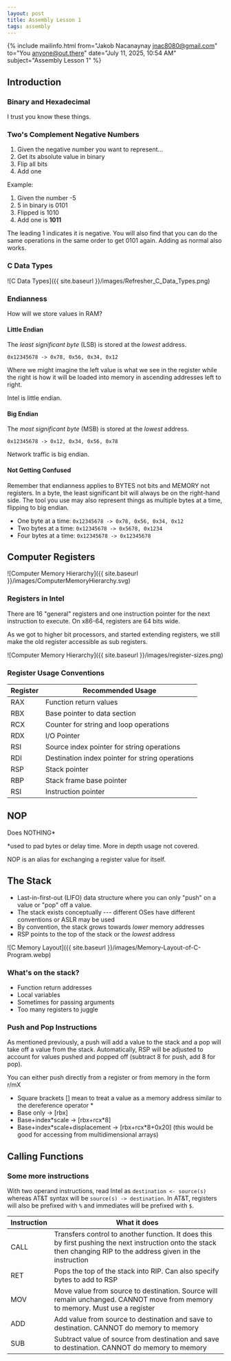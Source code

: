 ```yaml
---
layout: post
title: Assembly Lesson 1
tags: assembly
---
```


{% include mailinfo.html from="Jakob Nacanaynay <jnac8080@gmail.com>" to="You <anyone@out.there>" date="July 11, 2025, 10:54 AM" subject="Assembly Lesson 1" %}

## Introduction

### Binary and Hexadecimal

I trust you know these things.

### Two's Complement Negative Numbers

1. Given the negative number you want to represent...
2. Get its absolute value in binary
3. Flip all bits
4. Add one

Example:

1. Given the number -5
2. 5 in binary is 0101
3. Flipped is 1010
4. Add one is **1011**

The leading 1 indicates it is negative. You will also find that you can do the same operations in the same order to get 0101 again. Adding as normal also works.

### C Data Types

![C Data Types]({{ site.baseurl }}/images/Refresher_C_Data_Types.png)

### Endianness

How will we store values in RAM?

#### Little Endian

The *least significant byte* (LSB) is stored at the *lowest* address.

`0x12345678 -> 0x78, 0x56, 0x34, 0x12`

Where we might imagine the left value is what we see in the register while the right is how it will be loaded into memory in ascending addresses left to right.

Intel is little endian.

#### Big Endian

The *most significant byte* (MSB) is stored at the *lowest* address.

`0x12345678 -> 0x12, 0x34, 0x56, 0x78`

Network traffic is big endian.

#### Not Getting Confused

Remember that endianness applies to BYTES not bits and MEMORY not registers. In a byte, the least significant bit will always be on the right-hand side. The tool you use may also represent things as multiple bytes at a time, flipping to big endian.

- One byte at a time: `0x12345678 -> 0x78, 0x56, 0x34, 0x12`
- Two bytes at a time: `0x12345678 -> 0x5678, 0x1234`
- Four bytes at a time: `0x12345678 -> 0x12345678`

## Computer Registers

![Computer Memory Hierarchy]({{ site.baseurl }}/images/ComputerMemoryHierarchy.svg)

### Registers in Intel

There are 16 "general" registers and one instruction pointer for the next instruction to execute. On x86-64, registers are 64 bits wide.

As we got to higher bit processors, and started extending registers, we still make the old register accessible as sub registers.

![Computer Memory Hierarchy]({{ site.baseurl }}/images/register-sizes.png)

### Register Usage Conventions

| Register | Recommended Usage |
| --- | --- |
| RAX | Function return values |
| RBX | Base pointer to data section |
| RCX | Counter for string and loop operations |
| RDX | I/O Pointer |
| RSI | Source index pointer for string operations |
| RDI | Destination index pointer for string operations |
| RSP | Stack pointer |
| RBP | Stack frame base pointer |
| RSI | Instruction pointer |

## NOP

Does NOTHING*

*used to pad bytes or delay time. More in depth usage not covered.

NOP is an alias for exchanging a register value for itself.

## The Stack

- Last-in-first-out (LIFO) data structure where you can only "push" on a value or "pop" off a value.
- The stack exists conceptually --- different OSes have different conventions or ASLR may be used
- By convention, the stack grows towards *lower* memory addresses
- RSP points to the top of the stack or the *lowest* address

![C Memory Layout]({{ site.baseurl }}/images/Memory-Layout-of-C-Program.webp)

### What's on the stack?

- Function return addresses
- Local variables
- Sometimes for passing arguments
- Too many registers to juggle

### Push and Pop Instructions

As mentioned previously, a push will add a value to the stack and a pop will take off a value from the stack. Automatically, RSP will be adjusted to account for values pushed and popped off (subtract 8 for push, add 8 for pop).

You can either push directly from a register or from memory in the form r/mX

- Square brackets [] mean to treat a value as a memory address similar to the dereference operator *
- Base only -> [rbx]
- Base+index\*scale -> [rbx+rcx*8]
- Base+index\*scale+displacement -> [rbx+rcx*8+0x20] (this would be good for accessing from multidimensional arrays)

## Calling Functions

### Some more instructions

With two operand instructions, read Intel as `destination <- source(s)` whereas AT&T syntax will be `source(s) -> destination`. In AT&T, registers will also be prefixed with `%` and immediates will be prefixed with `$`.

| Instruction | What it does |
| --- | --- |
| CALL | Transfers control to another function. It does this by first pushing the next instruction onto the stack then changing RIP to the address given in the instruction |
| RET | Pops the top of the stack into RIP. Can also specify bytes to add to RSP |
| MOV | Move value from source to destination. Source will remain unchanged. CANNOT move from memory to memory. Must use a register |
| ADD | Add value from source to destination and save to destination. CANNOT do memory to memory |
| SUB | Subtract value of source from destination and save to destination. CANNOT do memory to memory |

